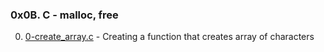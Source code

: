 ### 0x0B. C - malloc, free
0. [0-create_array.c](./0-create_array.c) - Creating a function that creates array of characters
